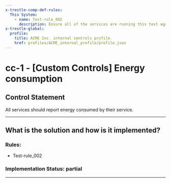 ```yaml
---
x-trestle-comp-def-rules:
  This System:
    - name: Test-rule_002
      description: Ensure all of the services are running this test again
x-trestle-global:
  profile:
    title: ACME Inc. internal controls profile.
    href: profiles/ACME_internal_profile/profile.json
---
```


# cc-1 - \[Custom Controls\] Energy consumption

## Control Statement

All services should report energy consumed by their service.

______________________________________________________________________

## What is the solution and how is it implemented?

<!-- For implementation status enter one of: implemented, partial, planned, alternative, not-applicable -->

<!-- Note that the list of rules under ### Rules: is read-only and changes will not be captured after assembly to JSON -->

<!-- Add control implementation description here for item  -->

### Rules:

  - Test-rule_002

### Implementation Status: partial

______________________________________________________________________
